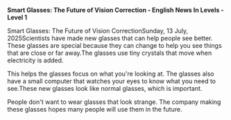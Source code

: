 <p><strong>Smart Glasses: The Future of Vision Correction - English News In Levels - Level 1</strong></p>
<p>Smart Glasses: The Future of Vision CorrectionSunday, 13 July, 2025Scientists have made new glasses that can help people see better. These glasses are special because they can change to help you see things that are close or far away.The glasses use tiny crystals that move when electricity is added.</p>
<p>This helps the glasses focus on what you're looking at. The glasses also have a small computer that watches your eyes to know what you need to see.These new glasses look like normal glasses, which is important.</p>
<p>People don't want to wear glasses that look strange. The company making these glasses hopes many people will use them in the future.</p>